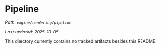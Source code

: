 # Pipeline

_Path: `engine/rendering/pipeline`_

_Last updated: 2025-10-05_


This directory currently contains no tracked artifacts besides this README.
